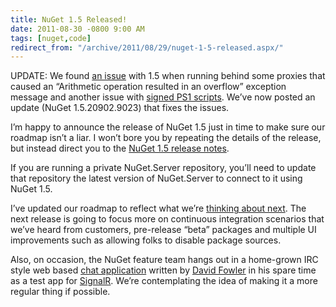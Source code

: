 ```yaml
---
title: NuGet 1.5 Released!
date: 2011-08-30 -0800 9:00 AM
tags: [nuget,code]
redirect_from: "/archive/2011/08/29/nuget-1-5-released.aspx/"
---
```


UPDATE: We found [an issue](http://nuget.codeplex.com/workitem/1419)
with 1.5 when running behind some proxies that caused an “Arithmetic
operation resulted in an overflow” exception message and another issue
with [signed PS1
scripts](http://nuget.codeplex.com/workitem/1473 "NuGet Types issue").
We’ve now posted an update (NuGet 1.5.20902.9023) that fixes the issues.

I’m happy to announce the release of NuGet 1.5 just in time to make sure
our roadmap isn’t a liar. I won’t bore you by repeating the details of
the release, but instead direct you to the [NuGet 1.5 release
notes](http://docs.nuget.org/docs/release-notes/nuget-1.5 "NuGet 1.5 released.").

If you are running a private NuGet.Server repository, you’ll need to
update that repository the latest version of NuGet.Server to connect to
it using NuGet 1.5.

I’ve updated our roadmap to reflect what we’re [thinking about
next](http://nuget.codeplex.com/). The next release is going to focus
more on continuous integration scenarios that we’ve heard from
customers, pre-release “beta” packages and multiple UI improvements such
as allowing folks to disable package sources.

Also, on occasion, the NuGet feature team hangs out in a home-grown IRC
style web based [chat application](http://chatapp.apphb.com "Chat")
written by [David
Fowler](http://weblogs.asp.net/davidfowler/ "David Fowler") in his spare
time as a test app for
[SignalR](https://github.com/SignalR/SignalR "SignalR on Github"). We’re
contemplating the idea of making it a more regular thing if possible.

